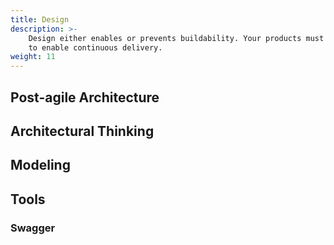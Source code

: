```yaml
---
title: Design
description: >-
    Design either enables or prevents buildability. Your products must be designed 
    to enable continuous delivery.
weight: 11
---
```


## Post-agile Architecture

## Architectural Thinking

## Modeling

## Tools

### Swagger